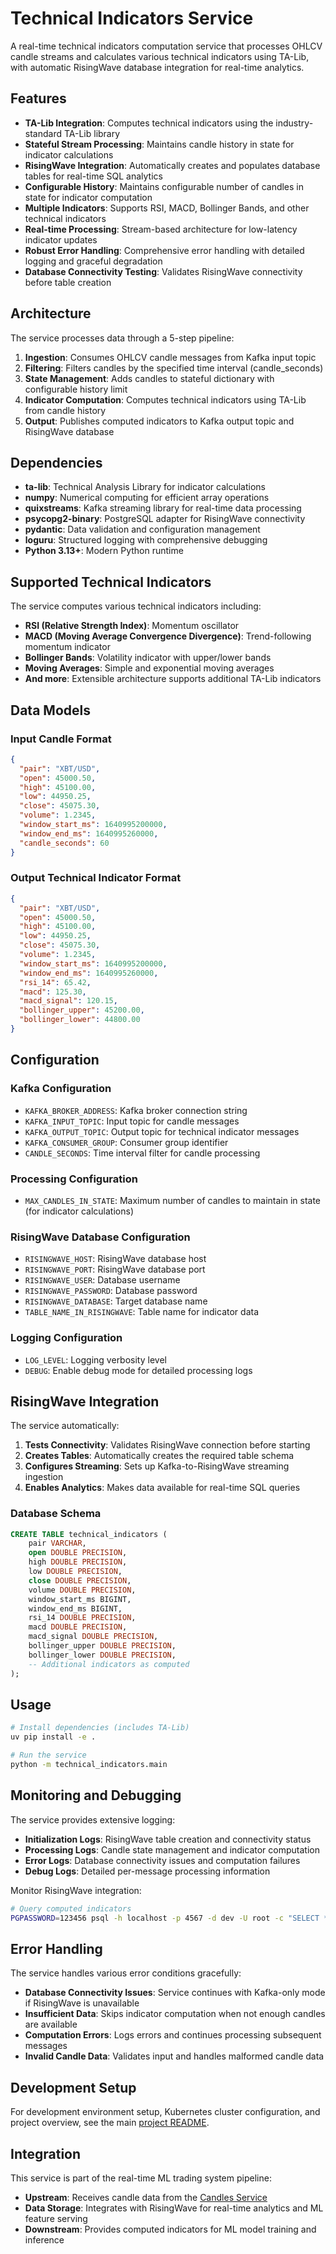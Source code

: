 # Technical Indicators Service

A real-time technical indicators computation service that processes OHLCV candle streams and calculates various technical indicators using TA-Lib, with automatic RisingWave database integration for real-time analytics.

## Features

- **TA-Lib Integration**: Computes technical indicators using the industry-standard TA-Lib library
- **Stateful Stream Processing**: Maintains candle history in state for indicator calculations
- **RisingWave Integration**: Automatically creates and populates database tables for real-time SQL analytics  
- **Configurable History**: Maintains configurable number of candles in state for indicator computation
- **Multiple Indicators**: Supports RSI, MACD, Bollinger Bands, and other technical indicators
- **Real-time Processing**: Stream-based architecture for low-latency indicator updates
- **Robust Error Handling**: Comprehensive error handling with detailed logging and graceful degradation
- **Database Connectivity Testing**: Validates RisingWave connectivity before table creation

## Architecture

The service processes data through a 5-step pipeline:

1. **Ingestion**: Consumes OHLCV candle messages from Kafka input topic
2. **Filtering**: Filters candles by the specified time interval (candle_seconds)
3. **State Management**: Adds candles to stateful dictionary with configurable history limit
4. **Indicator Computation**: Computes technical indicators using TA-Lib from candle history
5. **Output**: Publishes computed indicators to Kafka output topic and RisingWave database

## Dependencies

- **ta-lib**: Technical Analysis Library for indicator calculations
- **numpy**: Numerical computing for efficient array operations
- **quixstreams**: Kafka streaming library for real-time data processing
- **psycopg2-binary**: PostgreSQL adapter for RisingWave connectivity
- **pydantic**: Data validation and configuration management
- **loguru**: Structured logging with comprehensive debugging
- **Python 3.13+**: Modern Python runtime

## Supported Technical Indicators

The service computes various technical indicators including:
- **RSI (Relative Strength Index)**: Momentum oscillator
- **MACD (Moving Average Convergence Divergence)**: Trend-following momentum indicator  
- **Bollinger Bands**: Volatility indicator with upper/lower bands
- **Moving Averages**: Simple and exponential moving averages
- **And more**: Extensible architecture supports additional TA-Lib indicators

## Data Models

### Input Candle Format
```json
{
  "pair": "XBT/USD",
  "open": 45000.50,
  "high": 45100.00,
  "low": 44950.25,
  "close": 45075.30,
  "volume": 1.2345,
  "window_start_ms": 1640995200000,
  "window_end_ms": 1640995260000,
  "candle_seconds": 60
}
```

### Output Technical Indicator Format
```json
{
  "pair": "XBT/USD",
  "open": 45000.50,
  "high": 45100.00,
  "low": 44950.25,
  "close": 45075.30,
  "volume": 1.2345,
  "window_start_ms": 1640995200000,
  "window_end_ms": 1640995260000,
  "rsi_14": 65.42,
  "macd": 125.30,
  "macd_signal": 120.15,
  "bollinger_upper": 45200.00,
  "bollinger_lower": 44800.00
}
```

## Configuration

### Kafka Configuration
- `KAFKA_BROKER_ADDRESS`: Kafka broker connection string
- `KAFKA_INPUT_TOPIC`: Input topic for candle messages
- `KAFKA_OUTPUT_TOPIC`: Output topic for technical indicator messages
- `KAFKA_CONSUMER_GROUP`: Consumer group identifier
- `CANDLE_SECONDS`: Time interval filter for candle processing

### Processing Configuration  
- `MAX_CANDLES_IN_STATE`: Maximum number of candles to maintain in state (for indicator calculations)

### RisingWave Database Configuration
- `RISINGWAVE_HOST`: RisingWave database host
- `RISINGWAVE_PORT`: RisingWave database port  
- `RISINGWAVE_USER`: Database username
- `RISINGWAVE_PASSWORD`: Database password
- `RISINGWAVE_DATABASE`: Target database name
- `TABLE_NAME_IN_RISINGWAVE`: Table name for indicator data

### Logging Configuration
- `LOG_LEVEL`: Logging verbosity level
- `DEBUG`: Enable debug mode for detailed processing logs

## RisingWave Integration

The service automatically:
1. **Tests Connectivity**: Validates RisingWave connection before starting
2. **Creates Tables**: Automatically creates the required table schema
3. **Configures Streaming**: Sets up Kafka-to-RisingWave streaming ingestion
4. **Enables Analytics**: Makes data available for real-time SQL queries

### Database Schema
```sql
CREATE TABLE technical_indicators (
    pair VARCHAR,
    open DOUBLE PRECISION,
    high DOUBLE PRECISION, 
    low DOUBLE PRECISION,
    close DOUBLE PRECISION,
    volume DOUBLE PRECISION,
    window_start_ms BIGINT,
    window_end_ms BIGINT,
    rsi_14 DOUBLE PRECISION,
    macd DOUBLE PRECISION,
    macd_signal DOUBLE PRECISION,
    bollinger_upper DOUBLE PRECISION,
    bollinger_lower DOUBLE PRECISION,
    -- Additional indicators as computed
);
```

## Usage

```bash
# Install dependencies (includes TA-Lib)
uv pip install -e .

# Run the service
python -m technical_indicators.main
```

## Monitoring and Debugging

The service provides extensive logging:
- **Initialization Logs**: RisingWave table creation and connectivity status
- **Processing Logs**: Candle state management and indicator computation
- **Error Logs**: Database connectivity issues and computation failures
- **Debug Logs**: Detailed per-message processing information

Monitor RisingWave integration:
```bash
# Query computed indicators
PGPASSWORD=123456 psql -h localhost -p 4567 -d dev -U root -c "SELECT * FROM technical_indicators ORDER BY window_start_ms DESC LIMIT 10;"
```

## Error Handling

The service handles various error conditions gracefully:
- **Database Connectivity Issues**: Service continues with Kafka-only mode if RisingWave is unavailable
- **Insufficient Data**: Skips indicator computation when not enough candles are available  
- **Computation Errors**: Logs errors and continues processing subsequent messages
- **Invalid Candle Data**: Validates input and handles malformed candle data

## Development Setup

For development environment setup, Kubernetes cluster configuration, and project overview, see the main [project README](../../README.md).

## Integration

This service is part of the real-time ML trading system pipeline:
- **Upstream**: Receives candle data from the [Candles Service](../candles/README.md)
- **Data Storage**: Integrates with RisingWave for real-time analytics and ML feature serving
- **Downstream**: Provides computed indicators for ML model training and inference